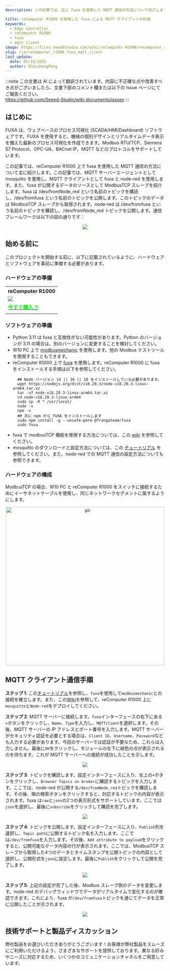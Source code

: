 ```yaml
---
description: この記事では、主に fuxa を使用した MQTT 通信の方法について紹介します。

title: reComputer R1000 を使用した fuxa による MQTT クライアントの利用
keywords:
  - Edge Controller
  - reComputer R1000
  - fuxa
  - mqtt client
image: https://files.seeedstudio.com/wiki/reComputer-R1000/recomputer_r_images/01.png
slug: /ja/reComputer_r1000_fuxa_mqtt_client
last_update:
  date: 05/15/2025
  author: ShuishengPeng
---
```

:::note
この文書は AI によって翻訳されています。内容に不正確な点や改善すべき点がございましたら、文書下部のコメント欄または以下の Issue ページにてご報告ください。  
https://github.com/Seeed-Studio/wiki-documents/issues
:::

## はじめに
FUXA は、ウェブベースのプロセス可視化 (SCADA/HMI/Dashboard) ソフトウェアです。FUXA を使用すると、機械の個別デザインとリアルタイムデータ表示を備えた最新のプロセス可視化を作成できます。Modbus RTU/TCP、Siemens S7 Protocol、OPC-UA、BACnet IP、MQTT などのプロトコルをサポートしています。

この記事では、reComputer R1000 上で fuxa を使用した MQTT 通信の方法について主に紹介します。この記事では、MQTT サーバーエージェントとして mosquitto を使用し、MQTT クライアントとして fuxa と node-red を使用します。また、fuxa が公開するデータのソースとして ModbusTCP スレーブを紹介します。fuxa は /dev/fromNode_red という名前のトピックを購読し、/dev/fromfuxa という名前のトピックを公開します。このトピックのデータは ModbusTCP スレーブから取得されます。node-red は /dev/fromfuxa という名前のトピックを購読し、/dev/fromNode_red トピックを公開します。通信フレームワークは以下の図の通りです：
<center><img width={600} src="https://files.seeedstudio.com/wiki/reComputer-R1000/fuxa/mqtt_global.png" /></center>

## 始める前に

このプロジェクトを開始する前に、以下に記載されているように、ハードウェアとソフトウェアを事前に準備する必要があります。

### ハードウェアの準備

<div class="table-center">
	<table class="table-nobg">
    <tr class="table-trnobg">
      <th class="table-trnobg">reComputer R1000</th>
		</tr>
    <tr class="table-trnobg"></tr>
		<tr class="table-trnobg">
			<td class="table-trnobg"><div style={{textAlign:'center'}}><img src="https://files.seeedstudio.com/wiki/reComputer-R1000/recomputer_r_images/01.png" style={{width:300, height:'auto'}}/></div></td>
		</tr>
    <tr class="table-trnobg"></tr>
		<tr class="table-trnobg">
			<td class="table-trnobg"><div class="get_one_now_container" style={{textAlign: 'center'}}><a class="get_one_now_item" href="https://www.seeedstudio.com/reComputer-R1025-10-p-5895.html">
              <strong><span><font color={'FFFFFF'} size={"4"}> 今すぐ購入 🖱️</font></span></strong>
          </a></div></td>
        </tr>
    </table>
    </div>

### ソフトウェアの準備
* Python 3.11 は fuxa と互換性がない可能性があります。Python のバージョンが 3.11 の場合は、別のバージョンに変更することを検討してください。
* W10 PC 上で [modbusmechanic](https://modbusmechanic.scifidryer.com/) を使用します。他の Modbus テストツールを使用することもできます。
* reComputer R1000 上で [fuxa](https://github.com/frangoteam/FUXA) を使用します。reComputer R1000 に fuxa をインストールする手順は以下を参照してください。
  ```shell
    ## Node バージョン 14 || 16 || 18 をインストールしている必要があります。
    wget https://nodejs.org/dist/v18.20.3/node-v18.20.3-linux-arm64.tar.xz
    tar -xf node-v18.20.3-linux-arm64.tar.xz
    cd node-v18.20.3-linux-arm64
    sudo cp -R * /usr/local/
    node -v
    npm -v
    ## 次に npm から FUXA をインストールします
    sudo npm install -g --unsafe-perm @frangoteam/fuxa
    sudo fuxa
  ```
* fuxa で modbusTCP 機能を使用する方法については、この [wiki](https://wiki.seeedstudio.com/reComputer_r1000_fuxa_modbus_rtu_and_tcp/) を参照してください。
* mosquitto のダウンロードと設定方法については、この [チュートリアル](https://wiki.seeedstudio.com/recomputer_r1000_nodered_mqtt/) を参照してください。また、node-red での MQTT 通信の設定方法についても参照できます。

### ハードウェアの構成

ModbusTCP の場合、W10 PC と reComputer R1000 をスイッチに接続するためにイーサネットケーブルを使用し、同じネットワークセグメントに属するようにします。

<div align="center"><img src="https://files.seeedstudio.com/wiki/reComputer-R1000/fuxa/r1000_connection.png" alt="pir" width="500" height="auto" /></div>

## MQTT クライアント通信手順

**ステップ 1**: この[チュートリアル](https://wiki.seeedstudio.com/reComputer_r1000_fuxa_modbus_rtu_and_tcp/)を参照し、`fuxa`を使用して`modbusmechanic`との接続を確立します。また、この[Wiki](https://wiki.seeedstudio.com/Edge-Box-Node-Red-MQTT/)を参照して、reComputer R1000 上に`mosquitto`と`Node-red`をデプロイしてください。

**ステップ 2**: MQTT サーバーに接続します。`fuxa`インターフェースの右下にある`+`ボタンをクリックし、`Name`、`Type`を入力し、`MQTTclient`を選択します。その後、MQTT サーバーの IP アドレスとポート番号を入力します。MQTT サーバーがセキュリティ認証を必要とする場合は、`Client ID`、`Username`、`Password`なども入力する必要があります。今回のサーバーでは認証が不要なため、これらは入力しません。最後に`OK`をクリックし、モジュールの左下に緑色の点が表示されるのを待ちます。これが MQTT サーバーへの接続が成功したことを示します。

<center><img width={600} src="https://files.seeedstudio.com/wiki/reComputer-R1000/fuxa/connect_mqtt_server.gif" /></center>

**ステップ 3**: トピックを購読します。設定インターフェースに入り、左上の`+`ボタンをクリックし、`Browser Topics on broker`に購読するトピックを入力します。ここでは、node-red が公開する`/dev/fromNode_red`トピックを購読します。その後、隣の検索ボタンをクリックすると、対応するトピックの内容が表示されます。fuxa は`raw`と`json`の2つの表示形式をサポートしています。ここでは`json`を選択し、最後に`subscribe`をクリックして購読を完了します。

<center><img width={600} src="https://files.seeedstudio.com/wiki/reComputer-R1000/fuxa/sub_topic.gif" /></center>

**ステップ 4**: トピックを公開します。設定インターフェースに入り、`Publish`列を選択し、`Topic path`に公開するトピック名を入力します。ここでは`/dev/fromfuxa`を入力します。その後、`Add attribute to payload`をクリックすると、公開可能なデータ内容の行が表示されます。ここでは、ModbusTCP スレーブから取得した4つのデータとタイムスタンプを公開トピックの内容として選択し、公開形式を`json`に設定します。最後に`Publish`をクリックして公開を完了します。

<center><img width={600} src="https://files.seeedstudio.com/wiki/reComputer-R1000/fuxa/public_topic.gif" /></center>

**ステップ 5**: 上記の設定が完了した後、Modbus スレーブ側のデータを変更します。node-red のデバッグウィンドウでデータがリアルタイムで変化するのが確認できます。これにより、fuxa が`/dev/fromfuxa`トピックを通じてデータを正常に公開したことが示されます。

<center><img width={600} src="https://files.seeedstudio.com/wiki/reComputer-R1000/fuxa/mqtt_show_data.gif" /></center>

## 技術サポートと製品ディスカッション

弊社製品をお選びいただきありがとうございます！お客様が弊社製品をスムーズにご利用いただけるよう、さまざまなサポートを提供しております。異なる好みやニーズに対応するため、いくつかのコミュニケーションチャネルをご用意しています。

<div class="button_tech_support_container">
<a href="https://forum.seeedstudio.com/" class="button_forum"></a> 
<a href="https://www.seeedstudio.com/contacts" class="button_email"></a>
</div>

<div class="button_tech_support_container">
<a href="https://discord.gg/eWkprNDMU7" class="button_discord"></a> 
<a href="https://github.com/Seeed-Studio/wiki-documents/discussions/69" class="button_discussion"></a>
</div>